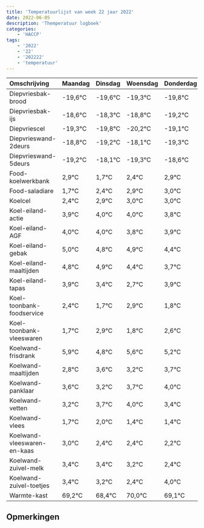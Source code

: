 ```yaml
---
title: 'Temperatuurlijst van week 22 jaar 2022'
date: 2022-06-05
description: 'Themperatuur logboek'
categories:
    - 'HACCP'
tags:
    - '2022'
    - '22'
    - '202222'
    - 'temperatuur'
---
```

|Omschrijving|Maandag|Dinsdag|Woensdag|Donderdag|Vrijdag|Zaterdag|Zondag|
|:---|:---|:---|:---|:---|:---|:---|:---|
|Diepvriesbak-brood|-19,6°C|-19,6°C|-19,3°C|-19,8°C|-20,2°C|-19,1°C|-20,3°C|
|Diepvriesbak-ijs|-18,6°C|-18,3°C|-18,8°C|-19,2°C|-18,1°C|-19,3°C|-18,6°C|
|Diepvriescel|-19,3°C|-19,8°C|-20,2°C|-19,1°C|-20,3°C|-19,6°C|-19,1°C|
|Diepvrieswand-2deurs|-18,8°C|-19,2°C|-18,1°C|-19,3°C|-18,6°C|-18,1°C|-18,0°C|
|Diepvrieswand-5deurs|-19,2°C|-18,1°C|-19,3°C|-18,6°C|-18,1°C|-18,0°C|-18,0°C|
|Food-koelwerkbank|2,9°C|1,7°C|2,4°C|2,9°C|3,0°C|3,0°C|2,8°C|
|Food-saladiare|1,7°C|2,4°C|2,9°C|3,0°C|3,0°C|2,8°C|2,9°C|
|Koelcel|2,4°C|2,9°C|3,0°C|3,0°C|2,8°C|2,9°C|2,4°C|
|Koel-eiland-actie|3,9°C|4,0°C|4,0°C|3,8°C|3,9°C|3,4°C|2,7°C|
|Koel-eiland-AGF|4,0°C|4,0°C|3,8°C|3,9°C|3,4°C|2,7°C|3,9°C|
|Koel-eiland-gebak|5,0°C|4,8°C|4,9°C|4,4°C|3,7°C|4,9°C|3,8°C|
|Koel-eiland-maaltijden|4,8°C|4,9°C|4,4°C|3,7°C|4,9°C|3,8°C|4,6°C|
|Koel-eiland-tapas|3,9°C|3,4°C|2,7°C|3,9°C|2,8°C|3,6°C|3,2°C|
|Koel-toonbank-foodservice|2,4°C|1,7°C|2,9°C|1,8°C|2,6°C|2,2°C|2,7°C|
|Koel-toonbank-vleeswaren|1,7°C|2,9°C|1,8°C|2,6°C|2,2°C|2,7°C|3,0°C|
|Koelwand-frisdrank|5,9°C|4,8°C|5,6°C|5,2°C|5,7°C|6,0°C|5,4°C|
|Koelwand-maaltijden|2,8°C|3,6°C|3,2°C|3,7°C|4,0°C|3,4°C|3,4°C|
|Koelwand-panklaar|3,6°C|3,2°C|3,7°C|4,0°C|3,4°C|3,4°C|3,2°C|
|Koelwand-vetten|3,2°C|3,7°C|4,0°C|3,4°C|3,4°C|3,2°C|2,4°C|
|Koelwand-vlees|1,7°C|2,0°C|1,4°C|1,4°C|1,2°C|0,4°C|2,0°C|
|Koelwand-vleeswaren-en-kaas|3,0°C|2,4°C|2,4°C|2,2°C|1,4°C|3,0°C|2,1°C|
|Koelwand-zuivel-melk|3,4°C|3,4°C|3,2°C|2,4°C|4,0°C|3,1°C|2,3°C|
|Koelwand-zuivel-toetjes|3,4°C|3,2°C|2,4°C|4,0°C|3,1°C|2,3°C|3,4°C|
|Warmte-kast|69,2°C|68,4°C|70,0°C|69,1°C|68,3°C|69,4°C|68,3°C|

## Opmerkingen


